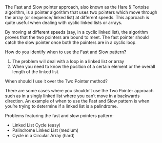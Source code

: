 The Fast and Slow pointer approach, also known as the Hare & Tortoise algorithm, is a pointer algorithm that uses two pointers which move through the array (or sequence/ linked list) at different speeds. This approach is quite useful when dealing with cyclic linked lists or arrays.

By moving at different speeds (say, in a cyclic linked list), the algorithm proves that the two pointers are bound to meet. The fast pointer should catch the slow pointer once both the pointers are in a cyclic loop.

How do you identify when to use the Fast and Slow pattern?

1. The problem will deal with a loop in a linked list or array
2. When you need to know the position of a certain element or the overall length of the linked list.

When should I use it over the Two Pointer method?

There are some cases where you shouldn’t use the Two Pointer approach such as in a singly linked list where you can’t move in a backwards direction. An example of when to use the Fast and Slow pattern is when you’re trying to determine if a linked list is a palindrome.

Problems featuring the fast and slow pointers pattern:

- Linked List Cycle (easy)
- Palindrome Linked List (medium)
- Cycle in a Circular Array (hard)
